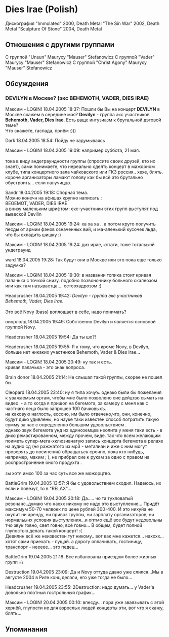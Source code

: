 # Dies Irae (Polish)

Дискография
"Immolated" 2000, Death Metal
"The Sin War" 2002, Death Metal
"Sculpture Of Stone" 2004, Death Metal

## Отношения с другими группами

C группой "Unsun" Maurycy "Mauser" Stefanowicz
C группой "Vader" Maurycy "Mauser" Stefanowicz
C группой "Christ Agony" Maurycy "Mauser" Stefanowicz

## Обсуждения

### DEVILYN в Москве? (экс BEHEMOTH, VADER, DIES IRAE)

Максим - LOGIN! 18.04.2005 18:37:
Пошли бы Вы на концерт <B>DEVILYN</B> в Москве скажем в середине мая? <B>Devilyn</B> - группа экс участников <B>Behemoth, Vader, Dies Irae</B>. Есть ваще интузиазм к брутальной дэтовой теме?<BR>Что скажете, гаспада, приём :)))

Dark 18.04.2005 18:54:
Пойду не задумываясь

Максим - LOGIN! 18.04.2005 19:09:
например суббота, 21 мая.<BR><BR>тока в виду андеграундности группы (спросите своих друзей, кто их знает), сами понимаете, что нереально сделть концерт в мажорном клубе, типа концертного зала чайковского или ГКЗ россия.. хехе, блять.<BR>короче арганизаторы ламают голову как бы всё это брутально обустроить... если палучиццо.

Sandr 18.04.2005 19:18:
Спорная тема.<BR>Можно конечн на афишах крупно написать :<BR>BEGEMOT, VADER, DIES IRAE<BR> а внизу маленьким шрифтом: екс-участники этих групп выступят под вывеской Devilin

Максим - LOGIN! 18.04.2005 19:24:
ха ха ха .. а потом круто получить песды от армии фэнов означенных вий, и ма-аленький кусочек льда, что бы охладить шишку :)

Максим - LOGIN! 18.04.2005 19:24:
диз ирае, кстати, тоже тотальынй ундеграунд

ward 18.04.2005 19:28:
Так будут они в Москве или это пока еще только задумка?

Максим - LOGIN! 18.04.2005 19:30:
в названии топика стоит кривая палачька с точкой снизу. подобно позвоночнику больного скалеозом или как там называетца.... остеохадрозом :)

Headcrusher 18.04.2005 19:42:
*Devilyn - группа экс участников Behemoth, Vader, Dies Irae.*<BR><BR>Это всё Novy (bass) воплощает в себе, надо понимать?

оиорлолд 18.04.2005 19:49:
Собственно Devilyn и является основной группой Novy.

Headcrusher 18.04.2005 19:54:
Да ты шо?!

Headcrusher 18.04.2005 19:55:
Я к тому, что кроме Novy, в Devilyn, больше нет никаких участников Behemoth, Vader & Dies Irae...

Максим - LOGIN! 18.04.2005 20:49:
ну так и есть.<BR>кривая палачька - это знак вопроса.

Brain donor 18.04.2005 21:14:
Не слышал такой группы, скорее не пошел бы.

Cleopard 18.04.2005 23:40:
ну я типа хочуъ. однако были бы пожелания к уважаемым оргам, чтобы мне было позволено сие дейцтво сымать на видео. - а то когда я пришол на бегемота, за камеру с меня как с частнаго леца было запрошео 100 бачковыхъ.<BR>на каковую наглость, есссно, им было отвечено,что, они, конечно, будут дико удивлены, но науке таки известен способ потратить такую сумму за час с определенно большим удовольствием .<BR>однако звук  бегемота унд их единоземцев неолита у меня таки есть - в дико ремастированном, между прочем, виде. так что всем желающим поиметь супер-мега-хклюзивчатую запись концерта бегемота  в релахе на аудио сд (_не_ ражжатого из мр3 - металиан и иже с ним могут проверять до посинения) обращаться срочно, пока кто нибудь, например, махим ; ), не прибрал сие к рукам за одно с правом на роспростронение оного продухта . <BR><BR>зы хотя имхо 100 за час суть все же можорцтво.

BattleGrim 19.04.2005 13:57:
Я бы с удовольствием сходил. Надеюсь, их если и повезут, то в "RELAX"...

Максим - LOGIN! 19.04.2005 20:18:
Да..... чо та тухловатый резонанс..думаю что наххх никому не надо это выступление... Придёт максимум 50-70 челвоек по цене рублей 300-400. И это нихуйа не окупит ни аренду, ни привоз группы, ни зарплату организаторов, ни нормальынх условия выступления...и оптмо ещё все будут недовольны тчо звук говно, свет говно, всё говно... В общем, будет полной глупостью делать такой концерт! :(<BR>Девилин всё же неизвестен тут никому.. вот как мне кажется... нахххх... хотят сами приехать - пущай. а дорогу оплачивать, гостиницу, транспорт - неееее... это педец...

BattleGrim 19.04.2005 21:18:
Все избалованы приездом более жирных групп =\

Destruction 19.04.2005 23:09:
Да и Novy оттуда давно уже слился...Мы в августе 2004 в Риге конц делали, его уже тогда не было...

Headcrusher 19.04.2005 23:55:
2Destruction: надо думать... у Vader'a довольно плотный гострольный график...

Максим - LOGIN! 20.04.2005 00:10:
впесду... пора уже зваязывать с этой хернёй, глупости не для взрослых людей концерты эти, вот что я скажу, блять...



## Упоминания

